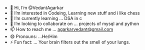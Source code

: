 - 👋 Hi, I’m @VedantAgarkar
- 👀 I’m interested in Codeing, Learning new stuff and i like chess
- 🌱 I’m currently learning ... DSA in c
- 💞️ I’m looking to collaborate on ... projects of mysql and python
- 📫 How to reach me ... agarkarvedant@gmail.com
- 😄 Pronouns: ...He/Him
- ⚡ Fun fact: ... Your brain filters out the smell of your lungs.

<!---
VedantAgarkar/VedantAgarkar is a ✨ special ✨ repository because its `README.md` (this file) appears on your GitHub profile.
You can click the Preview link to take a look at your changes.
--->
